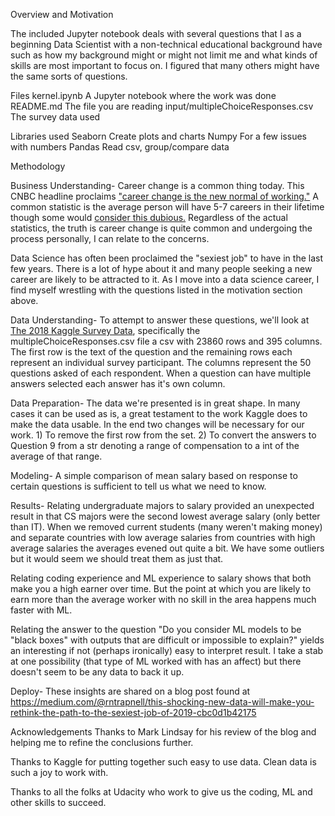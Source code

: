 Overview and Motivation

The included Jupyter notebook deals with several questions that I as a beginning Data Scientist with
a non-technical educational background have such as how my background might or might not limit me and what kinds of skills are most important to focus on. I figured that many others might have the same sorts of questions.

Files
kernel.ipynb                      A Jupyter notebook where the work was done
README.md                         The file you are reading
input/multipleChoiceResponses.csv The survey data used

Libraries used
Seaborn       Create plots and charts
Numpy         For a few issues with numbers
Pandas        Read csv, group/compare data

Methodology

Business Understanding- Career change is a common thing today. This CNBC headline proclaims <a href="https://www.cnbc.com/2016/04/26/career-change-is-the-new-normal-of-working.html">"career change is the new normal of working."</a> A common statistic is the average person will have 5-7 careers in their lifetime though some would <a href="https://www.wsj.com/articles/SB10001424052748704206804575468162805877990"> consider this dubious.</a> Regardless of the actual statistics, the truth is career change is quite common and undergoing the process personally, I can relate to the concerns.

Data Science has often been proclaimed the "sexiest job" to have in the last few years. There is a lot of hype about it and many people seeking a new career are likely to be attracted to it. As I move into a data science career, I find myself wrestling with the questions listed in the motivation section above.

Data Understanding- To attempt to answer these questions, we'll look at <a href="https://www.kaggle.com/kaggle/kaggle-survey-2018"> The 2018 Kaggle Survey Data</a>, specifically the multipleChoiceResponses.csv file a csv with 23860 rows and 395 columns. The first row is the text of the question and the remaining rows each represent an individual survey participant. The columns represent the 50 questions asked of each respondent. When a question can have multiple answers selected each answer has it's own column.

Data Preparation- The data we're presented is in great shape. In many cases it can be used as is, a great testament to the work Kaggle does to make the data usable. In the end two changes will be necessary for our work. 1) To remove the first row from the set. 2) To convert the answers to Question 9 from a str denoting a range of compensation to a int of the average of that range.

Modeling- A simple comparison of mean salary based on response to certain questions is sufficient to tell us what we need to know.

Results- Relating undergraduate majors to salary provided an unexpected result in that CS majors were the second lowest average salary (only better than IT). When we removed current students (many weren't making money) and separate countries with low average salaries from countries with high average salaries the averages evened out quite a bit. We have some outliers but it would seem we should treat them as just that.

Relating coding experience and ML experience to salary shows that both make you a high earner over time. But the point at which you are likely to earn more than the average worker with no skill in the area happens much faster with ML.

Relating the answer to the question "Do you consider ML models to be "black boxes" with outputs that are difficult or impossible to explain?" yields an interesting if not (perhaps ironically) easy to interpret result. I take a stab at one possibility (that type of ML worked with has an affect) but there doesn't seem to be any data to back it up.

Deploy- These insights are shared on a blog post found at https://medium.com/@rntrapnell/this-shocking-new-data-will-make-you-rethink-the-path-to-the-sexiest-job-of-2019-cbc0d1b42175

Acknowledgements
Thanks to Mark Lindsay for his review of the blog and helping me to refine the conclusions further.

Thanks to Kaggle for putting together such easy to use data. Clean data is such a joy to work with.

Thanks to all the folks at Udacity who work to give us the coding, ML and other skills to succeed.
